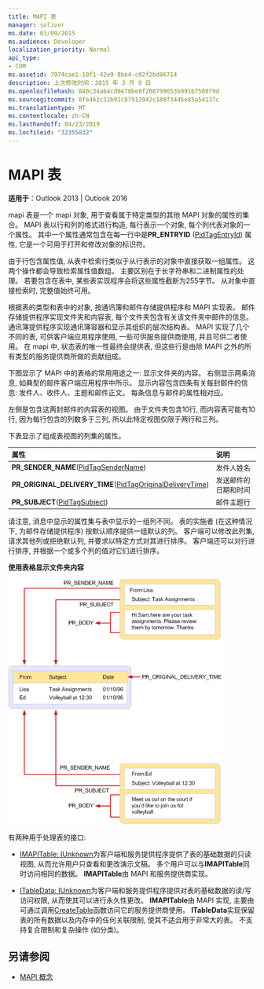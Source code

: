 ```yaml
---
title: MAPI 表
manager: soliver
ms.date: 03/09/2015
ms.audience: Developer
localization_priority: Normal
api_type:
- COM
ms.assetid: 7974cae1-10f1-42e9-8be4-c02f2bd86714
description: 上次修改时间：2015 年 3 月 9 日
ms.openlocfilehash: 840c34a64cd0478be8f208799653b9916f50079d
ms.sourcegitcommit: 8fe462c32b91c87911942c188f3445e85a54137c
ms.translationtype: MT
ms.contentlocale: zh-CN
ms.lasthandoff: 04/23/2019
ms.locfileid: "32355832"
---
```

# <a name="mapi-tables"></a>MAPI 表
  
**适用于**：Outlook 2013 | Outlook 2016 
  
mapi 表是一个 mapi 对象, 用于查看属于特定类型的其他 MAPI 对象的属性的集合。 MAPI 表以行和列的格式进行构造, 每行表示一个对象, 每个列代表对象的一个属性。 其中一个属性通常包含在每一行中是**PR_ENTRYID** ([PidTagEntryId](pidtagentryid-canonical-property.md)) 属性, 它是一个可用于打开和修改对象的标识符。 
  
由于行包含属性值, 从表中检索行类似于从行表示的对象中直接获取一组属性。 这两个操作都会导致检索属性值数组。 主要区别在于长字符串和二进制属性的处理。 若要包含在表中, 某些表实现程序会将这些属性截断为255字节。 从对象中直接检索时, 完整值始终可用。
  
根据表的类型和表中的对象, 按通讯簿和邮件存储提供程序和 MAPI 实现表。 邮件存储提供程序实现文件夹和内容表, 每个文件夹包含有关该文件夹中邮件的信息。 通讯簿提供程序实现通讯簿容器和显示其组织的层次结构表。 MAPI 实现了几个不同的表, 可供客户端应用程序使用, 一些可供服务提供商使用, 并且可供二者使用。 在 mapi 中, 状态表的唯一性最终会提供表, 但这些行是由除 MAPI 之外的所有类型的服务提供商所做的贡献组成。 
  
下图显示了 MAPI 中的表格的常用用途之一: 显示文件夹的内容。 右侧显示两条消息, 如典型的邮件客户端应用程序中所示。 显示内容包含四条有关每封邮件的信息: 发件人、收件人、主题和邮件正文。 每条信息与邮件的属性相对应。
  
左侧是包含这两封邮件的内容表的视图。 由于文件夹包含10行, 而内容表可能有10行, 因为每行包含的列数多于三列, 所以此特定视图仅限于两行和三列。
  
下表显示了组成表视图的列集的属性。
  
|**属性**|**说明**|
|:-----|:-----|
|**PR_SENDER_NAME**([PidTagSenderName](pidtagsendername-canonical-property.md))  <br/> |发件人姓名  <br/> |
|**PR_ORIGINAL_DELIVERY_TIME**([PidTagOriginalDeliveryTime](pidtagoriginaldeliverytime-canonical-property.md))  <br/> |发送邮件的日期和时间  <br/> |
|**PR_SUBJECT**([PidTagSubject](pidtagsubject-canonical-property.md))  <br/> |邮件主题行  <br/> |
   
请注意, 消息中显示的属性集与表中显示的一组列不同。 表的实施者 (在这种情况下, 为邮件存储提供程序) 按默认顺序提供一组默认的列。 客户端可以修改此列集, 请求其他列或拒绝默认列, 并要求以特定方式对其进行排序。 客户端还可以对行进行排序, 并根据一个或多个列的值对它们进行排序。
  
**使用表格显示文件夹内容**
  
![使用表格显示文件夹内容](media/amapi_54.gif "使用表格显示文件夹内容")
  
有两种用于处理表的接口:
  
- [IMAPITable: IUnknown](imapitableiunknown.md)为客户端和服务提供程序提供了表的基础数据的只读视图, 从而允许用户只查看和更改演示文稿。 多个用户可以与**IMAPITable**同时访问相同的数据。 **IMAPITable**由 MAPI 和服务提供商实现。 
    
- [ITableData: IUnknown](itabledataiunknown.md)为客户端和服务提供程序提供对表的基础数据的读/写访问权限, 从而使其可以进行永久性更改。 **IMAPITable**由 MAPI 实现, 主要由可通过调用[CreateTable](createtable.md)函数访问它的服务提供商使用。 **ITableData**实现保留表的所有数据以及内存中的任何关联限制, 使其不适合用于非常大的表。 不支持复合限制和复杂操作 (如分类)。 
    
## <a name="see-also"></a>另请参阅

- [MAPI 概念](mapi-concepts.md)

